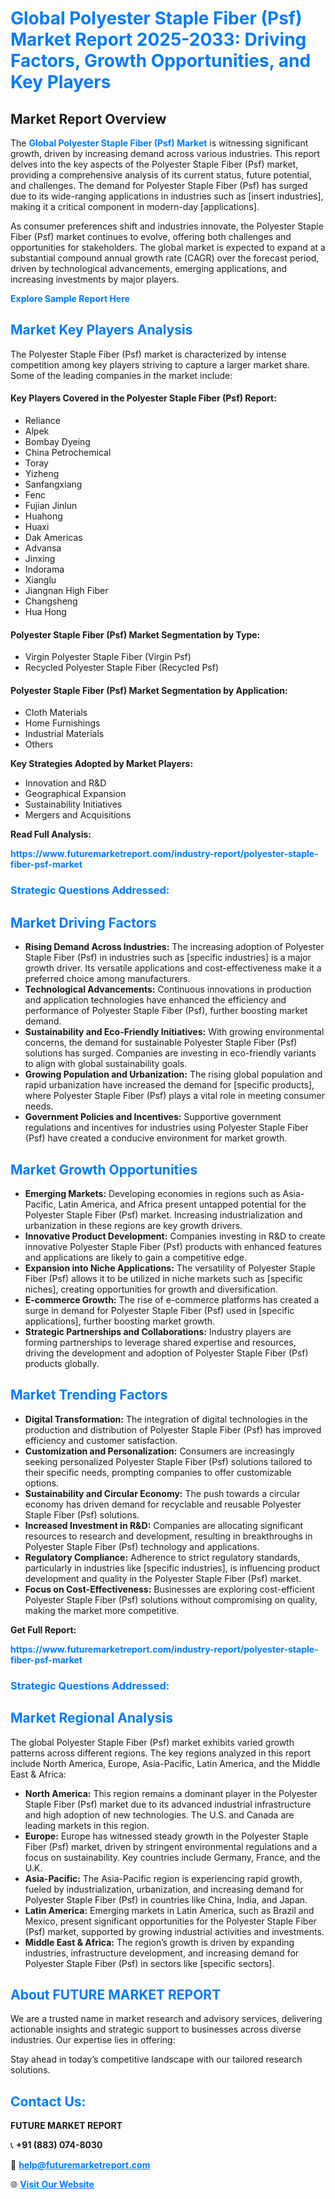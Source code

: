 <h1 style="color: #007BFF;">Global Polyester Staple Fiber (Psf) Market Report 2025-2033: Driving Factors, Growth Opportunities, and Key Players</h1>

<section id="overview">
<h2>Market Report Overview</h2>
<p>The <a href="https://www.futuremarketreport.com/industry-report/polyester-staple-fiber-psf-market" style="color: #007BFF; text-decoration: none;"><strong>Global Polyester Staple Fiber (Psf) Market</strong></a> is witnessing significant growth, driven by increasing demand across various industries. This report delves into the key aspects of the Polyester Staple Fiber (Psf) market, providing a comprehensive analysis of its current status, future potential, and challenges. The demand for Polyester Staple Fiber (Psf) has surged due to its wide-ranging applications in industries such as [insert industries], making it a critical component in modern-day [applications].</p>
<p>As consumer preferences shift and industries innovate, the Polyester Staple Fiber (Psf) market continues to evolve, offering both challenges and opportunities for stakeholders. The global market is expected to expand at a substantial compound annual growth rate (CAGR) over the forecast period, driven by technological advancements, emerging applications, and increasing investments by major players.</p>
</section>

<section id="overview">
<p><a href="https://www.futuremarketreport.com/request-sample/reportId=30304" style="color: #007BFF; text-decoration: none;"><strong>Explore Sample Report Here</strong></a></p>
</section>

<section id="key-players">
<h2 style="color: #007BFF;">Market Key Players Analysis</h2>
<p>The Polyester Staple Fiber (Psf) market is characterized by intense competition among key players striving to capture a larger market share. Some of the leading companies in the market include:</p>
<h4>Key Players Covered in the Polyester Staple Fiber (Psf) Report:</h4>
<ul><li>Reliance</li><li>Alpek</li><li>Bombay Dyeing</li><li>China Petrochemical</li><li>Toray</li><li>Yizheng</li><li>Sanfangxiang</li><li>Fenc</li><li>Fujian Jinlun</li><li>Huahong</li><li>Huaxi</li><li>Dak Americas</li><li>Advansa</li><li>Jinxing</li><li>Indorama</li><li>Xianglu</li><li>Jiangnan High Fiber</li><li>Changsheng</li><li>Hua Hong</li></ul>
<h4>Polyester Staple Fiber (Psf) Market Segmentation by Type:</h4>
<ul><li>Virgin Polyester Staple Fiber (Virgin Psf)</li><li>Recycled Polyester Staple Fiber (Recycled Psf)</li></ul>

<h4>Polyester Staple Fiber (Psf) Market Segmentation by Application:</h4>
<ul><li>Cloth Materials</li><li>Home Furnishings</li><li>Industrial Materials</li><li>Others</li></ul>
<p><strong>Key Strategies Adopted by Market Players:</strong></p>
<ul>
<li>Innovation and R&D</li>
<li>Geographical Expansion</li>
<li>Sustainability Initiatives</li>
<li>Mergers and Acquisitions</li>
</ul>
</section>

<section>
<p><strong>Read Full Analysis: </strong></p><a href="https://www.futuremarketreport.com/industry-report/polyester-staple-fiber-psf-market" style="color: #007BFF; text-decoration: none;"><strong>https://www.futuremarketreport.com/industry-report/polyester-staple-fiber-psf-market</strong></a>
<h3 style="color: #007BFF;">Strategic Questions Addressed:</h3>
</section>

<section id="driving-factors">
<h2 style="color: #007BFF;">Market Driving Factors</h2>
<ul>
<li><strong>Rising Demand Across Industries:</strong> The increasing adoption of Polyester Staple Fiber (Psf) in industries such as [specific industries] is a major growth driver. Its versatile applications and cost-effectiveness make it a preferred choice among manufacturers.</li>
<li><strong>Technological Advancements:</strong> Continuous innovations in production and application technologies have enhanced the efficiency and performance of Polyester Staple Fiber (Psf), further boosting market demand.</li>
<li><strong>Sustainability and Eco-Friendly Initiatives:</strong> With growing environmental concerns, the demand for sustainable Polyester Staple Fiber (Psf) solutions has surged. Companies are investing in eco-friendly variants to align with global sustainability goals.</li>
<li><strong>Growing Population and Urbanization:</strong> The rising global population and rapid urbanization have increased the demand for [specific products], where Polyester Staple Fiber (Psf) plays a vital role in meeting consumer needs.</li>
<li><strong>Government Policies and Incentives:</strong> Supportive government regulations and incentives for industries using Polyester Staple Fiber (Psf) have created a conducive environment for market growth.</li>
</ul>
</section>

<section id="growth-opportunities">
<h2 style="color: #007BFF;">Market Growth Opportunities</h2>
<ul>
<li><strong>Emerging Markets:</strong> Developing economies in regions such as Asia-Pacific, Latin America, and Africa present untapped potential for the Polyester Staple Fiber (Psf) market. Increasing industrialization and urbanization in these regions are key growth drivers.</li>
<li><strong>Innovative Product Development:</strong> Companies investing in R&D to create innovative Polyester Staple Fiber (Psf) products with enhanced features and applications are likely to gain a competitive edge.</li>
<li><strong>Expansion into Niche Applications:</strong> The versatility of Polyester Staple Fiber (Psf) allows it to be utilized in niche markets such as [specific niches], creating opportunities for growth and diversification.</li>
<li><strong>E-commerce Growth:</strong> The rise of e-commerce platforms has created a surge in demand for Polyester Staple Fiber (Psf) used in [specific applications], further boosting market growth.</li>
<li><strong>Strategic Partnerships and Collaborations:</strong> Industry players are forming partnerships to leverage shared expertise and resources, driving the development and adoption of Polyester Staple Fiber (Psf) products globally.</li>
</ul>
</section>

<section id="trending-factors">
<h2 style="color: #007BFF;">Market Trending Factors</h2>
<ul>
<li><strong>Digital Transformation:</strong> The integration of digital technologies in the production and distribution of Polyester Staple Fiber (Psf) has improved efficiency and customer satisfaction.</li>
<li><strong>Customization and Personalization:</strong> Consumers are increasingly seeking personalized Polyester Staple Fiber (Psf) solutions tailored to their specific needs, prompting companies to offer customizable options.</li>
<li><strong>Sustainability and Circular Economy:</strong> The push towards a circular economy has driven demand for recyclable and reusable Polyester Staple Fiber (Psf) solutions.</li>
<li><strong>Increased Investment in R&D:</strong> Companies are allocating significant resources to research and development, resulting in breakthroughs in Polyester Staple Fiber (Psf) technology and applications.</li>
<li><strong>Regulatory Compliance:</strong> Adherence to strict regulatory standards, particularly in industries like [specific industries], is influencing product development and quality in the Polyester Staple Fiber (Psf) market.</li>
<li><strong>Focus on Cost-Effectiveness:</strong> Businesses are exploring cost-efficient Polyester Staple Fiber (Psf) solutions without compromising on quality, making the market more competitive.</li>
</ul>
</section>

<section>
<p><strong>Get Full Report: </strong></p><a href="https://www.futuremarketreport.com/industry-report/polyester-staple-fiber-psf-market" style="color: #007BFF; text-decoration: none;"><strong>https://www.futuremarketreport.com/industry-report/polyester-staple-fiber-psf-market</strong></a>
<h3 style="color: #007BFF;">Strategic Questions Addressed:</h3>
</section>


<section id="regional-analysis">
<h2 style="color: #007BFF;">Market Regional Analysis</h2>
<p>The global Polyester Staple Fiber (Psf) market exhibits varied growth patterns across different regions. The key regions analyzed in this report include North America, Europe, Asia-Pacific, Latin America, and the Middle East & Africa:</p>
<ul>
<li><strong>North America:</strong> This region remains a dominant player in the Polyester Staple Fiber (Psf) market due to its advanced industrial infrastructure and high adoption of new technologies. The U.S. and Canada are leading markets in this region.</li>
<li><strong>Europe:</strong> Europe has witnessed steady growth in the Polyester Staple Fiber (Psf) market, driven by stringent environmental regulations and a focus on sustainability. Key countries include Germany, France, and the U.K.</li>
<li><strong>Asia-Pacific:</strong> The Asia-Pacific region is experiencing rapid growth, fueled by industrialization, urbanization, and increasing demand for Polyester Staple Fiber (Psf) in countries like China, India, and Japan.</li>
<li><strong>Latin America:</strong> Emerging markets in Latin America, such as Brazil and Mexico, present significant opportunities for the Polyester Staple Fiber (Psf) market, supported by growing industrial activities and investments.</li>
<li><strong>Middle East & Africa:</strong> The region’s growth is driven by expanding industries, infrastructure development, and increasing demand for Polyester Staple Fiber (Psf) in sectors like [specific sectors].</li>
</ul>
</section>

<footer>
<h2 style="color: #007BFF;">About FUTURE MARKET REPORT</h2>
<p>We are a trusted name in market research and advisory services, delivering actionable insights and strategic support to businesses across diverse industries. Our expertise lies in offering:</p>

<p>Stay ahead in today’s competitive landscape with our tailored research solutions.</p>

<h2 style="color: #007BFF;">Contact Us:</h2>
<p><strong>FUTURE MARKET REPORT</strong></p>
<p>📞 <strong>+91 (883) 074-8030</strong></p>
<p>📧 <strong><a href="mailto:help@futuremarketreport.com" style="color: #007BFF;">help@futuremarketreport.com</a></strong></p>
<p>🌐 <strong><a href="https://www.futuremarketreport.com/" style="color: #007BFF;">Visit Our Website</a></strong></p>
</footer>